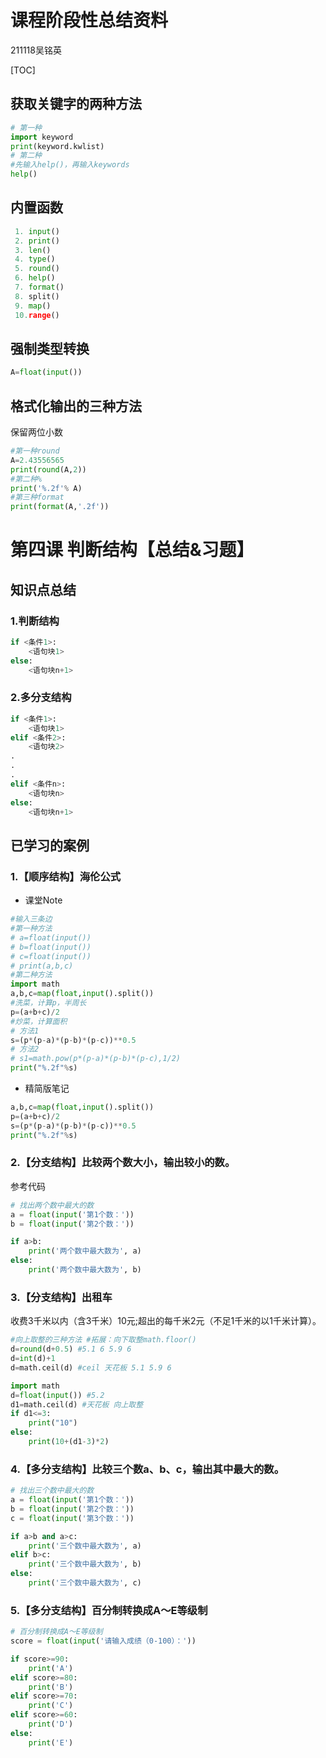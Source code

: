 # 课程阶段性总结资料

211118吴铭英

[TOC]

## 获取关键字的两种方法

```python
# 第一种
import keyword
print(keyword.kwlist)
# 第二种
#先输入help()，再输入keywords
help()
```

## 内置函数

```python
 1. input()
 2. print()
 3. len()
 4. type()
 5. round()
 6. help()   
 7. format()
 8. split()
 9. map()
 10.range()
```

## 强制类型转换

```python
A=float(input())
```


## 格式化输出的三种方法

保留两位小数

```python
#第一种round
A=2.43556565
print(round(A,2))
#第二种%
print('%.2f'% A)
#第三种format
print(format(A,'.2f'))
```

# 第四课 判断结构【总结&习题】

## 知识点总结

### 1.判断结构

```python
if <条件1>:
    <语句块1>
else:
    <语句块n+1>
```

### 2.多分支结构

```python
if <条件1>:
    <语句块1>
elif <条件2>:
    <语句块2>
.
.
.
elif <条件n>:
    <语句块n>
else:
    <语句块n+1>
```

## 已学习的案例

### 1.【顺序结构】海伦公式

* 课堂Note

```python
#输入三条边
#第一种方法
# a=float(input())
# b=float(input())
# c=float(input())
# print(a,b,c)
#第二种方法
import math
a,b,c=map(float,input().split())
#洗菜，计算p，半周长
p=(a+b+c)/2
#炒菜，计算面积
# 方法1
s=(p*(p-a)*(p-b)*(p-c))**0.5
# 方法2
# s1=math.pow(p*(p-a)*(p-b)*(p-c),1/2)
print("%.2f"%s)
```

* 精简版笔记

```python
a,b,c=map(float,input().split())
p=(a+b+c)/2
s=(p*(p-a)*(p-b)*(p-c))**0.5
print("%.2f"%s)
```



### 2.【分支结构】比较两个数大小，输出较小的数。

参考代码

```python
# 找出两个数中最大的数
a = float(input('第1个数：'))
b = float(input('第2个数：'))

if a>b:
    print('两个数中最大数为', a)
else:
    print('两个数中最大数为', b)
```

### 3.【分支结构】出租车

收费3千米以内（含3千米）10元;超出的每千米2元（不足1千米的以1千米计算）。

```python
#向上取整的三种方法 #拓展：向下取整math.floor()
d=round(d+0.5) #5.1 6 5.9 6
d=int(d)+1
d=math.ceil(d) #ceil 天花板 5.1 5.9 6  
```

```python
import math
d=float(input()) #5.2
d1=math.ceil(d) #天花板 向上取整 
if d1<=3:
	print("10")
else:
	print(10+(d1-3)*2)
```

### 4.【多分支结构】比较三个数a、b、c，输出其中最大的数。

```python
# 找出三个数中最大的数
a = float(input('第1个数：'))
b = float(input('第2个数：'))
c = float(input('第3个数：'))

if a>b and a>c:
    print('三个数中最大数为', a)
elif b>c:
    print('三个数中最大数为', b)
else:
    print('三个数中最大数为', c)
```

### 5.【多分支结构】百分制转换成A～E等级制

```python
# 百分制转换成A～E等级制
score = float(input('请输入成绩（0-100）：'))

if score>=90:
    print('A')
elif score>=80:
    print('B')
elif score>=70:
    print('C')
elif score>=60:
    print('D')
else:
    print('E')
```







